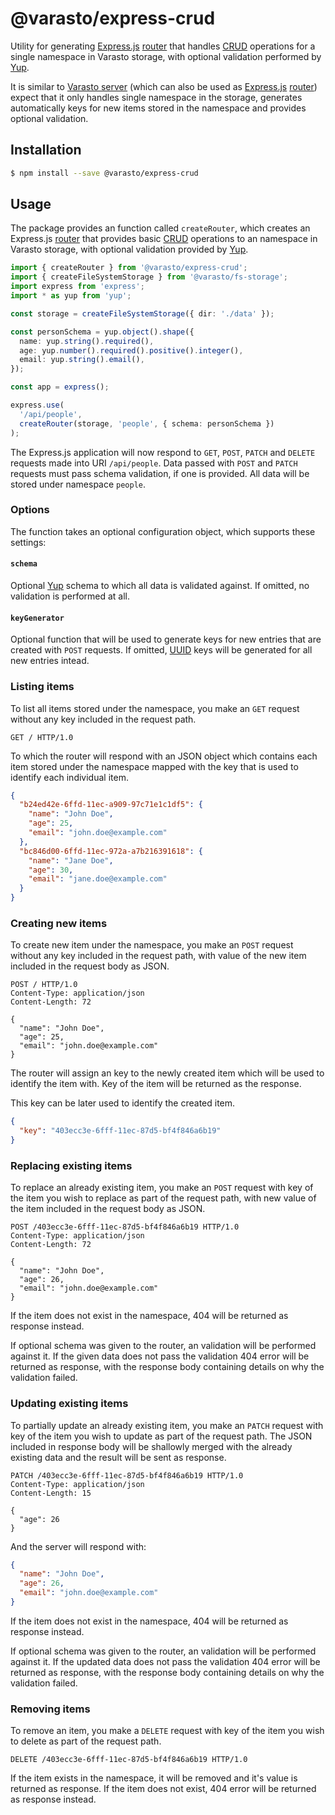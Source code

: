 # @varasto/express-crud

Utility for generating [Express.js] [router] that handles [CRUD] operations for
a single namespace in Varasto storage, with optional validation performed by
[Yup].

It is similar to [Varasto server] (which can also be used as [Express.js]
[router]) expect that it only handles single namespace in the storage,
generates automatically keys for new items stored in the namespace and provides
optional validation.

[express.js]: https://expressjs.com/
[router]: https://expressjs.com/en/4x/api.html#router
[crud]: https://en.wikipedia.org/wiki/Create,_read,_update_and_delete
[yup]: https://github.com/jquense/yup
[varasto server]: https://www.npmjs.com/package/@varasto/server

## Installation

```bash
$ npm install --save @varasto/express-crud
```

## Usage

The package provides an function called `createRouter`, which creates an
Express.js [router] that provides basic [CRUD] operations to an namespace
in Varasto storage, with optional validation provided by [Yup].

```TypeScript
import { createRouter } from '@varasto/express-crud';
import { createFileSystemStorage } from '@varasto/fs-storage';
import express from 'express';
import * as yup from 'yup';

const storage = createFileSystemStorage({ dir: './data' });

const personSchema = yup.object().shape({
  name: yup.string().required(),
  age: yup.number().required().positive().integer(),
  email: yup.string().email(),
});

const app = express();

express.use(
  '/api/people',
  createRouter(storage, 'people', { schema: personSchema })
);
```

The Express.js application will now respond to `GET`, `POST`, `PATCH` and
`DELETE` requests made into URI `/api/people`. Data passed with `POST` and
`PATCH` requests must pass schema validation, if one is provided. All data
will be stored under namespace `people`.

### Options

The function takes an optional configuration object, which supports these
settings:

#### `schema`

Optional [Yup] schema to which all data is validated against. If omitted, no
validation is performed at all.

#### `keyGenerator`

Optional function that will be used to generate keys for new entries that are
created with `POST` requests. If omitted, [UUID] keys will be generated for all
new entries intead.

[uuid]: https://en.wikipedia.org/wiki/Universally_unique_identifier

### Listing items

To list all items stored under the namespace, you make an `GET` request without
any key included in the request path.

```http
GET / HTTP/1.0
```

To which the router will respond with an JSON object which contains each item
stored under the namespace mapped with the key that is used to identify each
individual item.

```JSON
{
  "b24ed42e-6ffd-11ec-a909-97c71e1c1df5": {
    "name": "John Doe",
    "age": 25,
    "email": "john.doe@example.com"
  },
  "bc846d00-6ffd-11ec-972a-a7b216391618": {
    "name": "Jane Doe",
    "age": 30,
    "email": "jane.doe@example.com"
  }
}
```

### Creating new items

To create new item under the namespace, you make an `POST` request without any
key included in the request path, with value of the new item included in the
request body as JSON.

```http
POST / HTTP/1.0
Content-Type: application/json
Content-Length: 72

{
  "name": "John Doe",
  "age": 25,
  "email": "john.doe@example.com"
}
```

The router will assign an key to the newly created item which will be used to
identify the item with. Key of the item will be returned as the response.

This key can be later used to identify the created item.

```JSON
{
  "key": "403ecc3e-6fff-11ec-87d5-bf4f846a6b19"
}
```

### Replacing existing items

To replace an already existing item, you make an `POST` request with key of the
item you wish to replace as part of the request path, with new value of the
item included in the request body as JSON.

```http
POST /403ecc3e-6fff-11ec-87d5-bf4f846a6b19 HTTP/1.0
Content-Type: application/json
Content-Length: 72

{
  "name": "John Doe",
  "age": 26,
  "email": "john.doe@example.com"
}
```

If the item does not exist in the namespace, 404 will be returned as response
instead.

If optional schema was given to the router, an validation will be performed
against it. If the given data does not pass the validation 404 error will be
returned as response, with the response body containing details on why the
validation failed.

### Updating existing items

To partially update an already existing item, you make an `PATCH` request with
key of the item you wish to update as part of the request path. The JSON
included in response body will be shallowly merged with the already existing
data and the result will be sent as response.

```http
PATCH /403ecc3e-6fff-11ec-87d5-bf4f846a6b19 HTTP/1.0
Content-Type: application/json
Content-Length: 15

{
  "age": 26
}
```

And the server will respond with:

```JSON
{
  "name": "John Doe",
  "age": 26,
  "email": "john.doe@example.com"
}
```

If the item does not exist in the namespace, 404 will be returned as response
instead.

If optional schema was given to the router, an validation will be performed
against it. If the updated data does not pass the validation 404 error will be
returned as response, with the response body containing details on why the
validation failed.

### Removing items

To remove an item, you make a `DELETE` request with key of the item you wish to
delete as part of the request path.

```http
DELETE /403ecc3e-6fff-11ec-87d5-bf4f846a6b19 HTTP/1.0
```

If the item exists in the namespace, it will be removed and it's value is
returned as response. If the item does not exist, 404 error will be returned
as response instead.
